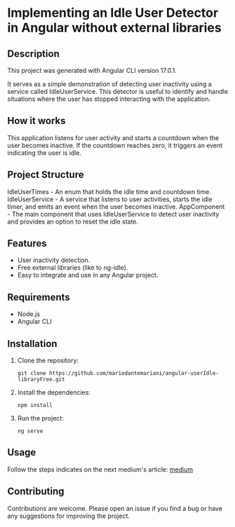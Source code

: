 # Implementing an Idle User Detector in Angular without external libraries

## Description

This project was generated with Angular CLI version 17.0.1.

It serves as a simple demonstration of detecting user inactivity using a service called IdleUserService. This detector is useful to identify and handle situations where the user has stopped interacting with the application.

## How it works

This application listens for user activity and starts a countdown when the user becomes inactive. If the countdown reaches zero, it triggers an event indicating the user is idle.

## Project Structure

IdleUserTimes - An enum that holds the idle time and countdown time.
IdleUserService - A service that listens to user activities, starts the idle timer, and emits an event when the user becomes inactive.
AppComponent - The main component that uses IdleUserService to detect user inactivity and provides an option to reset the idle state.

## Features

- User inactivity detection.
- Free external libraries (like to ng-idle).
- Easy to integrate and use in any Angular project.

## Requirements

- Node.js
- Angular CLI

## Installation

1. Clone the repository:
   ```
   git clone https://github.com/mariodantemariani/angular-userIdle-libraryFree.git
   ```
2. Install the dependencies:
   ```
   npm install
   ```
3. Run the project:
   ```
   ng serve
   ```

## Usage

Follow the steps indicates on the next medium's article: [medium](https://mariodante.medium.com/implementing-an-idle-user-detector-in-angular-without-external-libraries-598e75a8a8d4)

## Contributing

Contributions are welcome. Please open an issue if you find a bug or have any suggestions for improving the project.

